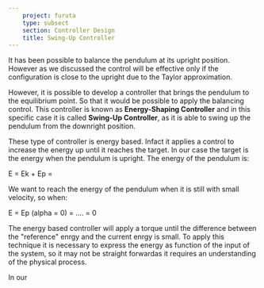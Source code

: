 ```yaml
---
    project: furuta
    type: subsect
    section: Controller Design
    title: Swing-Up Controller
---
```


It has been possible to balance the pendulum at its upright position. However as we discussed the control will be effective only if the configuration is close to the upright due to the Taylor approximation.

However, it is possible to develop a controller that brings the pendulum to the equilibrium point. So that it would be possible to apply the balancing control. This controller is known as **Energy-Shaping Controller** and in this specific case it is called **Swing-Up Controller**, as it is able to swing up the pendulum from the downright position.

These type of controller is energy based. Infact it applies a control to increase the energy up until it reaches the target. In our case the target is the energy when the pendulum is upright. The energy of the pendulum is:

E = Ek + Ep = 

We want to reach the energy of the pendulum when it is still with small velocity, so when:

E = Ep (alpha = 0) = .... = 0

The energy based controller will apply a torque until the difference between the "reference" enrgy and the current enrgy is small.
To apply this technique it is necessary to express the energy as function of the input of the system, so it may not be straight forwardas it requires an understanding of the physical process.

In our 




